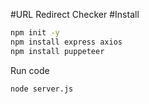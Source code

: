 #URL Redirect Checker
#Install
```cmd
npm init -y
npm install express axios
npm install puppeteer
```
Run code

    node server.js

